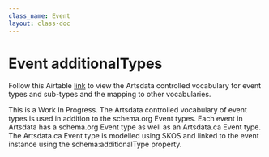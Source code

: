 ```yaml
---
class_name: Event
layout: class-doc
---
```


Event additionalTypes
==========

Follow this Airtable [link](https://airtable.com/invite/l?inviteId=inv7TAAGFXS1OVAMA&inviteToken=ec46b4c087d56c761d1c61919629b529c7b1479446e4036f28e2de6275fe432b&utm_source=email) to view the Artsdata controlled vocabulary for event types and sub-types and the mapping to other vocabularies. 

This is a Work In Progress. The Artsdata controlled vocabulary of event types is used in addition to the schema.org Event types.  Each event in Artsdata has a schema.org Event type as well as an Artsdata.ca Event type.  The Artsdata.ca Event type is modelled using SKOS and linked to the event instance using the schema:additionalType property.
